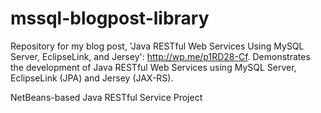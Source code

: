 mssql-blogpost-library
======================

  Repository for my blog post, 'Java RESTful Web Services Using MySQL Server, EclipseLink, and Jersey': http://wp.me/p1RD28-Cf.
  Demonstrates the development of Java RESTful Web Services using MySQL Server, EclipseLink (JPA) and Jersey (JAX-RS). 
  
  NetBeans-based Java RESTful Service Project

